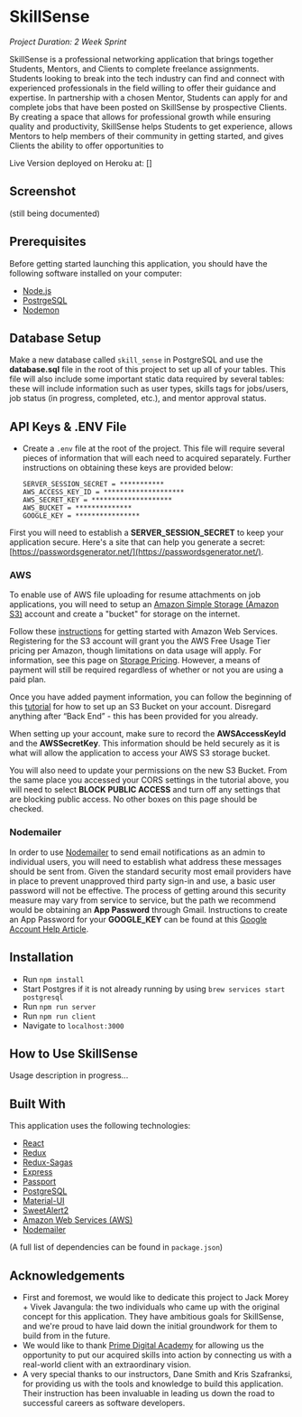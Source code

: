# SkillSense

*Project Duration: 2 Week Sprint*

SkillSense is a professional networking application that brings together Students, Mentors, and Clients to complete freelance assignments. Students looking to break into the tech industry can find and connect with experienced professionals in the field willing to offer their guidance and expertise. In partnership with a chosen Mentor, Students can apply for and complete jobs that have been posted on SkillSense by prospective Clients. By creating a space that allows for professional growth while ensuring quality and productivity, SkillSense helps Students to get experience, allows Mentors to help members of their community in getting started, and gives Clients the ability to offer opportunities to 

Live Version deployed on Heroku at: []

## Screenshot

(still being documented)

## Prerequisites

Before getting started launching this application, you should have the following software installed on your computer:

- [Node.js](https://nodejs.org/en/)
- [PostrgeSQL](https://www.postgresql.org/)
- [Nodemon](https://nodemon.io/)

## Database Setup

Make a new database called `skill_sense` in PostgreSQL and use the **database.sql** file in the root of this project to set up all of your tables. This file will also include some important static data required by several tables: these will include information such as user types, skills tags for jobs/users, job status (in progress, completed, etc.), and mentor approval status. 

## API Keys & .ENV File

* Create a `.env` file at the root of the project. This file will require several pieces of information that will each need to acquired separately. Further instructions on obtaining these keys are provided below:
    ```
    SERVER_SESSION_SECRET = ***********
    AWS_ACCESS_KEY_ID = ********************
    AWS_SECRET_KEY = ********************
    AWS_BUCKET = **************    
    GOOGLE_KEY = ****************
    ```

First you will need to establish a **SERVER_SESSION_SECRET** to keep your application secure. Here's a site that can help you generate a secret: [https://passwordsgenerator.net/](https://passwordsgenerator.net/). 

### AWS

To enable use of AWS file uploading for resume attachments on job applications, you will need to setup an [Amazon Simple Storage (Amazon S3)](https://aws.amazon.com/s3/) account and create a "bucket" for storage on the internet.

Follow these [instructions](https://docs.aws.amazon.com/en_pv/AmazonS3/latest/gsg/GetStartedWithS3.html) for getting started with Amazon Web Services. Registering for the S3 account will grant you the AWS Free Usage Tier pricing per Amazon, though limitations on data usage will apply. For information, see this page on [Storage Pricing](https://aws.amazon.com/s3/pricing/?nc=sn&loc=4). However, a means of payment will still be required regardless of whether or not you are using a paid plan.

Once you have added payment information, you can follow the beginning of this [tutorial](https://medium.com/@khelif96/uploading-files-from-a-react-app-to-aws-s3-the-right-way-541dd6be689) for how to set up an S3 Bucket on your account. Disregard anything after “Back End” - this has been provided for you already.

When setting up your account, make sure to record the **AWSAccessKeyId** and the **AWSSecretKey**. This information should be held securely as it is what will allow the application to access your AWS S3 storage bucket.

You will also need to update your permissions on the new S3 Bucket. From the same place you accessed your CORS settings in the tutorial above, you will need to select **BLOCK PUBLIC ACCESS** and turn off any settings that are blocking public access. No other boxes on this page should be checked.

### Nodemailer 

In order to use [Nodemailer](https://nodemailer.com/) to send email notifications as an admin to individual users, you will need to establish what address these messages should be sent from. Given the standard security most email providers have in place to prevent unapproved third party sign-in and use, a basic user password will not be effective. The process of getting around this security measure may vary from service to service, but the path we recommend would be obtaining an **App Password** through Gmail. Instructions to create an App Password for your **GOOGLE_KEY** can be found at this [Google Account Help Article](https://support.google.com/accounts/answer/185833?hl=en).

## Installation

* Run `npm install`    
* Start Postgres if it is not already running by using `brew services start postgresql`
* Run `npm run server`
* Run `npm run client`
* Navigate to `localhost:3000`

## How to Use SkillSense

Usage description in progress...

## Built With

This application uses the following technologies:

- [React](https://reactjs.org/)
- [Redux](https://maven.apache.org/)
- [Redux-Sagas](https://redux-saga.js.org/)
- [Express](https://expressjs.com/)
- [Passport](http://www.passportjs.org/)
- [PostgreSQL](https://www.postgresql.org/)
- [Material-UI](https://material-ui.com/)
- [SweetAlert2](https://sweetalert2.github.io/)
- [Amazon Web Services (AWS)](https://aws.amazon.com/)
- [Nodemailer](https://nodemailer.com/)

(A full list of dependencies can be found in `package.json`)

## Acknowledgements

- First and foremost, we would like to dedicate this project to Jack Morey + Vivek Javangula: the two individuals who came up with the original concept for this application. They have ambitious goals for SkillSense, and we're proud to have laid down the initial groundwork for them to build from in the future. 
- We would like to thank [Prime Digital Academy](https://github.com/PrimeAcademy) for allowing us the opportunity to put our acquired skills into action by connecting us with a real-world client with an extraordinary vision. 
- A very special thanks to our instructors, Dane Smith and Kris Szafranksi, for providing us with the tools and knowledge to build this application. Their instruction has been invaluable in leading us down the road to successful careers as software developers. 
